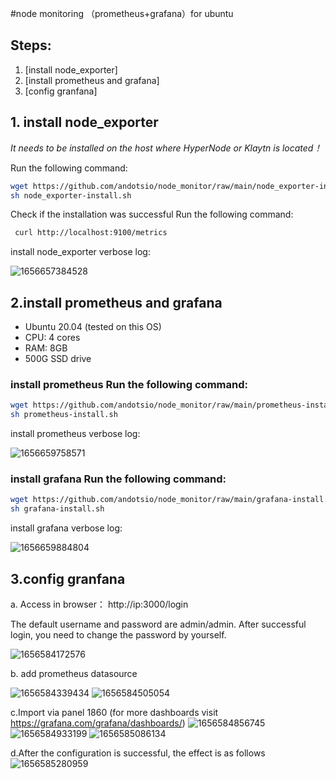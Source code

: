 #node monitoring （prometheus+grafana）for ubuntu
## Steps:
 1. [install node_exporter]
 2. [install prometheus and grafana]
 3. [config granfana]
## 1. install node_exporter
*It needs to be installed on the host where HyperNode or Klaytn is located！*

Run the following command: 
```bash
wget https://github.com/andotsio/node_monitor/raw/main/node_exporter-install.sh
sh node_exporter-install.sh
```

Check if the installation was successful Run the following command: 
```bash
 curl http://localhost:9100/metrics
```

install  node_exporter verbose log:

![1656657384528](https://user-images.githubusercontent.com/100293899/176838630-44b4766d-3ea0-4272-aae0-cec914fd5e8c.png)


## 2.install prometheus and grafana
- Ubuntu 20.04 (tested on this OS)
- CPU: 4 cores
- RAM: 8GB
- 500G SSD drive

### install prometheus Run the following command: 
```bash
wget https://github.com/andotsio/node_monitor/raw/main/prometheus-install.sh
sh prometheus-install.sh
```

install  prometheus verbose log:

![1656659758571](https://user-images.githubusercontent.com/100293899/176844172-2aac2e7c-2bf8-43d7-a18a-f8fdac4eac2f.png)


### install grafana Run the following command: 
```bash
wget https://github.com/andotsio/node_monitor/raw/main/grafana-install.sh
sh grafana-install.sh
```

install  grafana verbose log:

![1656659884804](https://user-images.githubusercontent.com/100293899/176844439-482bcfc5-d1c8-4e15-b190-f0442d1387e6.png)


## 3.config granfana
a. Access in browser： http://ip:3000/login

The default username and password are admin/admin. After successful login, you need to change the password by yourself.

![1656584172576](https://user-images.githubusercontent.com/100293899/176653358-2beed001-18bf-4f09-9617-04cf09bf405b.png)

b. add prometheus datasource

![1656584339434](https://user-images.githubusercontent.com/100293899/176654112-1792ef7d-dc02-4bcb-816d-b652f7c5490e.png)
![1656584505054](https://user-images.githubusercontent.com/100293899/176654480-ebd0c935-7338-40cd-b082-48503bf58fd4.png)

c.Import via panel 1860 (for more dashboards visit https://grafana.com/grafana/dashboards/)
![1656584856745](https://user-images.githubusercontent.com/100293899/176655946-5c6211df-eb48-4b76-9cbb-23ab899e37b8.png)
![1656584933199](https://user-images.githubusercontent.com/100293899/176655976-b60fd312-0c4d-4e36-9bf9-38a444d94e73.png)
![1656585086134](https://user-images.githubusercontent.com/100293899/176656293-4d1c1527-3570-4f3c-b03e-d2c9997d0ff1.png)

d.After the configuration is successful, the effect is as follows
![1656585280959](https://user-images.githubusercontent.com/100293899/176656874-3f75ca94-5a26-420e-93f7-c55d17022286.png)
